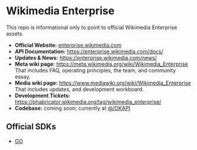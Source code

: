 # Wikimedia Enterprise

This repo is informational only to point to official Wikimedia Enterprise assets.

* **Official Website:** [enterprise.wikimedia.com](https://enterprise.wikimedia.com)
* **API Documentation:** https://enterprise.wikimedia.com/docs/
* **Updates & News:** https://enterprise.wikimedia.com/news/
* **Meta wiki page:** https://meta.wikimedia.org/wiki/Wikimedia_Enterprise  
That includes FAQ, operating principles, the team, and community essay.
* **Media wiki page:** https://www.mediawiki.org/wiki/Wikimedia_Enterprise  
That includes updates, and development workboard.
* **Development Tickets:** https://phabricator.wikimedia.org/tag/wikimedia_enterprise/
* **Codebase:** coming soon; currently at [@/OKAPI](https://github.com/wikimedia-enterprise/okapi)


## Official SDKs
* [GO](https://github.com/wikimedia-enterprise/wme-sdk-go)
